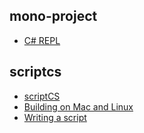 ## mono-project

- [C# REPL](http://www.mono-project.com/docs/tools+libraries/tools/repl/)

## scriptcs

- [scriptCS](http://scriptcs.net/)
- [Building on Mac and Linux](https://github.com/scriptcs/scriptcs/wiki/Building-on-Mac-and-Linux)
- [Writing a script](https://github.com/scriptcs/scriptcs/wiki/Writing-a-script)
